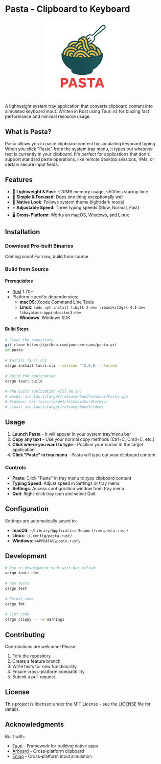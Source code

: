 # Pasta - Clipboard to Keyboard

<p align="center">
  <img src="src-tauri/assets/logo.png" alt="Pasta Logo" width="256" height="256">
</p>

A lightweight system tray application that converts clipboard content into simulated keyboard input. Written in Rust using Tauri v2 for blazing fast performance and minimal resource usage.

## What is Pasta?

Pasta allows you to paste clipboard content by simulating keyboard typing. When you click "Paste" from the system tray menu, it types out whatever text is currently in your clipboard. It's perfect for applications that don't support standard paste operations, like remote desktop sessions, VMs, or certain secure input fields.

## Features

- 🚀 **Lightweight & Fast**: ~20MB memory usage, <500ms startup time
- 🎯 **Simple & Focused**: Does one thing exceptionally well
- 🎨 **Native Look**: Follows system theme (light/dark mode)
- ⚡ **Adjustable Speed**: Three typing speeds (Slow, Normal, Fast)
- 🖥️ **Cross-Platform**: Works on macOS, Windows, and Linux

## Installation

### Download Pre-built Binaries
Coming soon! For now, build from source.

### Build from Source

#### Prerequisites
- [Rust](https://rustup.rs/) 1.70+
- Platform-specific dependencies:
  - **macOS**: Xcode Command Line Tools
  - **Linux**: `sudo apt install libgtk-3-dev libwebkit2gtk-4.1-dev libayatana-appindicator3-dev`
  - **Windows**: Windows SDK

#### Build Steps
```bash
# Clone the repository
git clone https://github.com/yourusername/pasta.git
cd pasta

# Install Tauri CLI
cargo install tauri-cli --version '^2.0.0' --locked

# Build the application
cargo tauri build

# The built application will be in:
# macOS: src-tauri/target/release/bundle/macos/Pasta.app
# Windows: src-tauri/target/release/bundle/msi/
# Linux: src-tauri/target/release/bundle/deb/
```

## Usage

1. **Launch Pasta** - It will appear in your system tray/menu bar
2. **Copy any text** - Use your normal copy methods (Ctrl+C, Cmd+C, etc.)
3. **Click where you want to type** - Position your cursor in the target application
4. **Click "Paste" in tray menu** - Pasta will type out your clipboard content

### Controls
- **Paste**: Click "Paste" in tray menu to type clipboard content
- **Typing Speed**: Adjust speed in Settings or tray menu
- **Settings**: Access configuration window from tray menu
- **Quit**: Right-click tray icon and select Quit

## Configuration

Settings are automatically saved to:
- **macOS**: `~/Library/Application Support/com.pasta.rust/`
- **Linux**: `~/.config/pasta-rust/`
- **Windows**: `%APPDATA%\pasta-rust\`

## Development

```bash
# Run in development mode with hot reload
cargo tauri dev

# Run tests
cargo test

# Format code
cargo fmt

# Lint code
cargo clippy -- -D warnings
```

## Contributing

Contributions are welcome! Please:
1. Fork the repository
2. Create a feature branch
3. Write tests for new functionality
4. Ensure cross-platform compatibility
5. Submit a pull request

## License

This project is licensed under the MIT License - see the [LICENSE](LICENSE) file for details.

## Acknowledgments

Built with:
- [Tauri](https://tauri.app/) - Framework for building native apps
- [Arboard](https://github.com/1Password/arboard) - Cross-platform clipboard
- [Enigo](https://github.com/enigo-rs/enigo) - Cross-platform input simulation